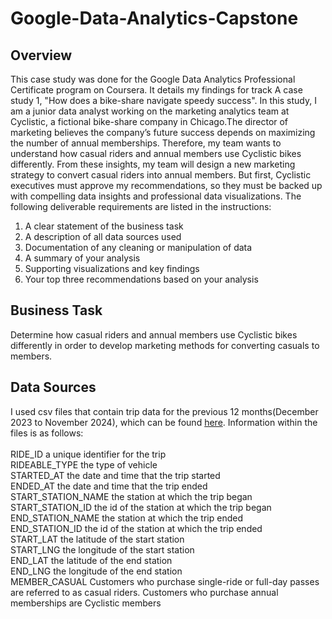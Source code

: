 # Google-Data-Analytics-Capstone

## Overview

This case study was done for the Google Data Analytics Professional Certificate program on Coursera. It details my findings for track A case study 1, "How does a bike-share navigate speedy success". In this study, I am a junior data analyst working on the marketing analytics team at Cyclistic, a fictional bike-share company in Chicago.The director of marketing believes the company’s future success depends on maximizing the number of annual memberships. Therefore, my team wants to understand how casual riders and annual members use Cyclistic bikes differently. From these insights, my team will design a new marketing strategy to convert casual riders into annual
members. But first, Cyclistic executives must approve my recommendations, so they must be backed up with compelling data insights and professional data visualizations. The following deliverable requirements are listed in the instructions:

1. A clear statement of the business task
2. A description of all data sources used
3. Documentation of any cleaning or manipulation of data
4. A summary of your analysis
5. Supporting visualizations and key findings
6. Your top three recommendations based on your analysis


## Business Task

Determine how casual riders and annual members use Cyclistic bikes differently in order to develop marketing methods for converting casuals to members.

## Data Sources

I used csv files that contain trip data for the previous 12 months(December 2023 to November 2024), which can be found [here](https://divvy-tripdata.s3.amazonaws.com/index.html). Information within the files is as follows: <br /> <br />
RIDE_ID    a unique identifier for the trip <br />
RIDEABLE_TYPE    the type of vehicle <br />
STARTED_AT    the date and time that the trip started <br />
ENDED_AT    the date and time that the trip ended <br />
START_STATION_NAME    the station at which the trip began <br />
START_STATION_ID    the id of the station at which the trip began <br />
END_STATION_NAME    the station at which the trip ended <br />
END_STATION_ID    the id of the station at which the trip ended <br />
START_LAT    the latitude of the start station <br />
START_LNG    the longitude of the start station <br />
END_LAT    the latitude of the end station <br />
END_LNG    the longitude of the end station <br />
MEMBER_CASUAL    Customers who purchase single-ride or full-day passes are referred to as casual riders. Customers who purchase annual memberships are Cyclistic members
